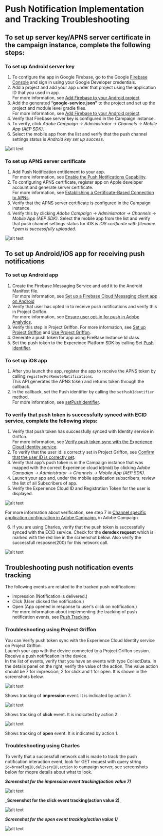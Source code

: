 #                         Push Notification Implementation and Tracking Troubleshooting
                         
## To set up server key/APNS server certificate in the campaign instance, complete the following steps:

### To set up Android server key

   1. To configure the app in Google Firebase, go to the Google [Firebase Console](https://console.firebase.google.com/) and sign in using your Google Developer credentials. 
   2. Add a project and add your app under that project using the application ID that you used in app.  
   For more information, see [Add Firebase to your Android project](https://firebase.google.com/docs/android/setup#console).
   3. Add the generated **“google-service.json”** to the project and set up the project and module level gradle files.  
   For more information, see [Add Firebase to your Android project](https://firebase.google.com/docs/android/setup#console).
   4. Verify that Firebase server key is configured in the Campaign instance.
   5. To verify, click _Adobe Campaign -> Administrator -> Channels -> Mobile App (AEP SDK)_.
   6. Select the mobile app from the list and verify that the push channel settings status is _Android key set up success_.  
   
   ![alt text](https://github.com/shivam-tomar-sde/aep-sdks-documentation/blob/push-troubleshooting-document/.gitbook/assets/android_server_key.png "Server key configuration in Android.")
  
### To set up APNS server certificate

   1. Add Push Notification entitlement to your app.  
   For more information, see [Enable the Push Notifications Capability](https://developer.apple.com/documentation/usernotifications/registering_your_app_with_apns?language=objc).
   2. To configuring APNS certificate, register app on Apple developer account and generate server certificate.  
   For more information, see [Establishing a Certificate-Based Connection to APNs](https://developer.apple.com/documentation/usernotifications/setting_up_a_remote_notification_server/establishing_a_certificate-based_connection_to_apns?language=objc).
   3. Verify that the APNS server certificate is configured in the Campaign instance.  
   4. Verify this by clicking _Adobe Campaign -> Administrator -> Channels -> Mobile App (AEP SDK)_. Select the mobile app from the list and verify that push channel settings status for iOS is _iOS certficate with filename *.pem is successfully uploaded_.
   
   ![alt text](https://github.com/shivam-tomar-sde/aep-sdks-documentation/blob/push-troubleshooting-document/.gitbook/assets/campaign_ios_cert_configured.png "Configured push certificate in Campaign.")
  
## To set up Android/iOS app for receiving push notifications  

### To set up Android app  

   1. Create the Firebase Messaging Service and add it to the Android Manifest file.  
   For more information, see [Set up a Firebase Cloud Messaging client app on Android](https://firebase.google.com/docs/cloud-messaging/android/client)
   2. Verify that user has opted in to receive push notifications and verify this in Project Griffon.  
   For more information, see [Ensure user opt-in for push in Adobe Analytics](https://aep-sdks.gitbook.io/docs/resources/troubleshooting-guides/troubleshooting-push#ensure-user-opt-in-for-push-in-adobe-analytics).
   3. Verify this step in Project Griffon.
   For more information, see [Set up Project Griffon](https://aep-sdks.gitbook.io/docs/beta/project-griffon/set-up-project-griffon) and [Use Project Griffon](https://aep-sdks.gitbook.io/docs/beta/project-griffon/using-project-griffon).  
   4. Generate a push token for app using FireBase Instance Id class.  
   5. Set the push token to the Expereince Platform SDK by calling Set [Push Identifier](https://aep-sdks.gitbook.io/docs/using-mobile-extensions/adobe-campaign-standard/adobe-campaign-standard-api-reference#set-up-push-messaging).     

### To set up iOS app  
  
  1. After you launch the app, register the app to receive the APNS token by calling `registerForRemoteNotifications`.  
  This API generates the APNS token and returns token through the callback.
  2. In the callback, set the Push identifier by calling the `setPushIdentifier` method.  
  For more information, see [setPushIdentifier](https://aep-sdks.gitbook.io/docs/using-mobile-extensions/adobe-analytics-mobile-services#set-up-push-messaging).
 
### To verify that push token is successfully synced with ECID service, complete the following steps:

   1. Verify that push token has successfully synced with Identity service in Griffon.  
   For more information, see [Verify push token sync with the Experience Cloud Identity service](https://aep-sdks.gitbook.io/docs/resources/troubleshooting-guides/troubleshooting-push#verify-push-token-sync-with-the-experience-cloud-identity-service).
   2. To verify that the user id is correctly set in Project Griffon, see [Confirm that the user ID is correctly set](https://aep-sdks.gitbook.io/docs/resources/troubleshooting-guides/troubleshooting-push#confirm-that-the-user-id-is-correctly-set).                 
   3. Verify that app’s push token is in the Campaign instance that was mapped with the correct Experience cloud id(mid) by clicking _Adobe Campaign -> Administrator -> Channels -> Mobile App (AEP SDK)_.
   4. Launch your app and, under the mobile application subscribers, review the list of all Subscribers of app.
   5. Verify the Experience Cloud ID and Registration Token for the user is displayed.
   
   ![alt text](https://github.com/shivam-tomar-sde/aep-sdks-documentation/blob/push-troubleshooting-document/.gitbook/assets/campaign_app_subscriber_list.png "App subscriber list, verify mid and push token.")
    
   For more information about verification, see step 7 in [Channel specific application configuration in Adobe Campaign.](https://helpx.adobe.com/campaign/kb/configuring-app-sdk.html) in Adobe Campaign
 
  6. If you are using Charles, verify that the push token is successfully synced with the ECID service. Check for the **demdex request** which is marked with the red line in the screenshot below. Also verify the successfull resposne(200) for this network call.  
 
 ![alt text](https://github.com/shivam-tomar-sde/aep-sdks-documentation/blob/push-troubleshooting-document/.gitbook/assets/push_identifier.png "ECID network request for push token sync.")
 
 
 ## Troubleshooting push notification events tracking  

The following events are related to the tracked push notifications:
  * Impression (Notification is delivered.)
  * Click (User clicked the notification.)
  * Open (App opened in response to user's click on notification.)  
  For more information about implementing the tracking of push notification events, see [Push Tracking](https://helpx.adobe.com/campaign/kb/push-tracking.html).  
  
###  Troubleshooting using Project Griffon  

  You can Verify push token sync with the Experience Cloud Identity service on Project Griffon.  
  Launch your app with the device connected to a Project Griffon session. Receive a push notification in the device.  
  In the list of events, verify that you have an events with type CollectData. In the details panel on the right, verify the value of the action. The value action should be 7 for impression, 2 for click and 1 for open. It is shown in the screenshots below.  
  
   ![alt text](https://github.com/shivam-tomar-sde/aep-sdks-documentation/blob/push-troubleshooting-document/.gitbook/assets/push_tracking_impression.png "Shows Push notification impression tracking.")
   
   Shows tracking of **impression** event. It is indicated by action 7.
   
   ![alt text](https://github.com/shivam-tomar-sde/aep-sdks-documentation/blob/push-troubleshooting-document/.gitbook/assets/push_tracking_click.png "Shows Push notification click tracking.")
   
   Shows tracking of **click** event. It is indicated by action 2.
   
   ![alt text](https://github.com/shivam-tomar-sde/aep-sdks-documentation/blob/push-troubleshooting-document/.gitbook/assets/push_tracking_open.png "Shows Push notification open tracking.")
   
   Shows tracking of **open** event. It is indicated by action 1.
  
  
###  Troubleshooting using Charles  

To verify that a successfull network call is made to track the push notification interaction event, look for GET request with query string `id=broadlogID,deliveryID,action` to campaign server, see screenshots below for mopre details about what to look.  

**_Screenshot for the impression event tracking(action value 7)_**

![alt text](https://github.com/shivam-tomar-sde/aep-sdks-documentation/blob/push-troubleshooting-document/.gitbook/assets/tracking_impression.png "Impression event tracking for notification.")

**_Screenshot for the click event tracking(action value 2)**_

![alt text](https://github.com/shivam-tomar-sde/aep-sdks-documentation/blob/push-troubleshooting-document/.gitbook/assets/tracking_click.png "Click event tracking for notification.")

_**Screenshot for the open event tracking(action value 1)**_

![alt text](https://github.com/shivam-tomar-sde/aep-sdks-documentation/blob/push-troubleshooting-document/.gitbook/assets/tracking_open.png "Open event tracking for notification.")


